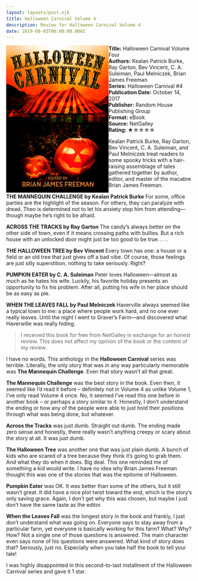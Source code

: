 ```yaml
---
layout: layouts/post.njk
title: Halloween Carnival Volume 4
description: Review for Halloween Carnival Volume 4
date: 2019-08-03T06:00:00.000Z
---
```

<section class="review__info">

<img loading="lazy" class="movie__poster" src="/static/images/book/halloweencarnival.webp" alt="Book Cover for Halloween Carnival Volume Four by Kealan Patrick Burke, Ray Garton, Bev Vincent, C. A. Suleiman, Paul Melniczek, Brian James Freeman" width="278" height="400" align="left">

<b>Title:</b> Halloween Carnival Volume Four\
<b>Authors:</b> Kealan Patrick Burke, Ray Garton, Bev Vincent, C. A. Suleiman, Paul Melniczek, Brian James Freeman\
<b>Series:</b> Halloween Carnival #4\
<b>Publication Date:</b> October 14, 2017\
<b>Publisher:</b> Random House Publishing Group\
<b>Format:</b> eBook\
<b>Source:</b> NetGalley\
<b>Rating:</b> &#9733;&#9734;&#9734;&#9734;&#9734;

<p class="review__description">Kealan Patrick Burke, Ray Garton, Bev Vincent, C. A. Suleiman, and Paul Melniczek treat readers to some spooky tricks with a hair-raising assemblage of tales gathered together by author, editor, and master of the macabre Brian James Freeman.</p>

<p><b>THE MANNEQUIN CHALLENGE by Kealan Patrick Burke</b> For some, office parties are the highlight of the season. For others, they can paralyze with dread. Theo is determined not to let his anxiety stop him from attending—though maybe he’s right to be afraid.</p>

<p><b>ACROSS THE TRACKS by Ray Garton</b> The candy’s always better on the other side of town, even if it means crossing paths with bullies. But a rich house with an unlocked door might just be too good to be true. . . .</p>

<p><b>THE HALLOWEEN TREE by Bev Vincent</b> Every town has one: a house or a field or an old tree that just gives off a bad vibe. Of course, those feelings are just silly superstition, nothing to take seriously. Right?</p>

<p><b>PUMPKIN EATER by C. A. Suleiman</b> Peter loves Halloween—almost as much as he hates his wife. Luckily, his favorite holiday presents an opportunity to fix his problem. After all, putting his wife in her place should be as easy as pie.</p>

<p><b>WHEN THE LEAVES FALL by Paul Melniczek</b> Haverville always seemed like a typical town to me: a place where people work hard, and no one ever really leaves. Until the night I went to Graver’s Farm—and discovered what Haverwille was really hiding.</p>

</section>

> I received this book for free from NetGalley in exchange for an honest review. This does not affect my opinion of the book or the content of my review.

I have no words. This anthology in the **Halloween Carnival** series was terrible. Literally, the only story that was in any way particularly memorable was **The Mannequin Challenge**. Even that story wasn’t all that great.

**The Mannequin Challenge** was the best story in the book. Even then, it seemed like I’d read it before – definitely not in Volume 4 as unlike Volume 1, I’ve only read Volume 4 once. No, it seemed I’ve read this one before in another book – or perhaps a story similar to it. Honestly, I don’t understand the ending or how any of the people were able to just hold their positions through what was being done, but whatever.

**Across the Tracks** was just dumb. Straight out dumb. The ending made zero sense and honestly, there really wasn’t anything creepy or scary about the story at all. It was just dumb.

**The Halloween Tree** was another one that was just plain dumb. A bunch of kids who are scared of a tree because they think it’s going to grab them. And what they do when it does. Big deal. This one reminded me of something a kid would write. I have no idea why Brian James Freeman thought this was one of the stories that was the epitome of Halloween.

**Pumpkin Eater** was OK. It was better than some of the others, but it still wasn’t great. It did have a nice plot twist toward the end, which is the story’s only saving grace. Again, I don’t get why this was chosen, but maybe I just don’t have the same taste as the editor.

**When the Leaves Fall** was the longest story in the book and frankly, I just don’t understand what was going on. Everyone says to stay away from a particular farm, yet everyone is basically working for this farm? What? Why? How? Not a single one of those questions is answered. The main character even says none of his questions were answered. What kind of story does that? Seriously, just no. Especially when you take half the book to tell your tale!

I was highly disappointed in this second-to-last installment of the Halloween Carnival series and gave it 1 star.